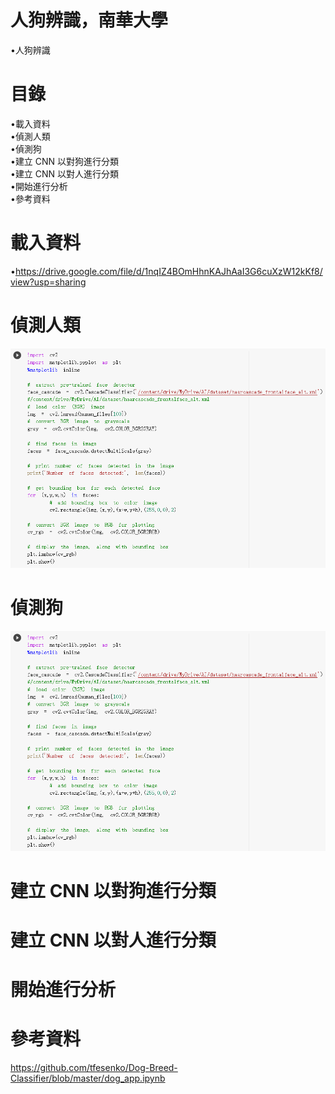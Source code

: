 # 人狗辨識，南華大學
•人狗辨識  
# 目錄
•載入資料   
•偵測人類  
•偵測狗  
•建立 CNN 以對狗進行分類  
•建立 CNN 以對人進行分類  
•開始進行分析  
•參考資料
# 載入資料   
•https://drive.google.com/file/d/1nqIZ4BOmHhnKAJhAaI3G6cuXzW12kKf8/view?usp=sharing  
# 偵測人類  
![image](1.PNG)  
# 偵測狗  
![image](1.PNG)  
# 建立 CNN 以對狗進行分類  
# 建立 CNN 以對人進行分類  
# 開始進行分析  
# 參考資料  
https://github.com/tfesenko/Dog-Breed-Classifier/blob/master/dog_app.ipynb

